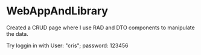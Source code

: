 # WebAppAndLibrary

Created a CRUD page where I use RAD and DTO components to manipulate the data.

Try loggin in with User: "cris"; password: 123456
